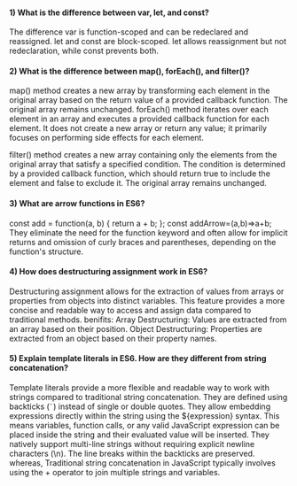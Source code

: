 


#### 1) What is the difference between var, let, and const?
 The difference
var is function-scoped and can be redeclared and reassigned.
 let and const are block-scoped. 
 let allows reassignment but not redeclaration, while const prevents both. 

#### 2) What is the difference between map(), forEach(), and filter()?
map()  method creates a new array by transforming each element in the original array based on the return value of a provided callback function. The original array remains unchanged.
forEach() method iterates over each element in an array and executes a provided callback function for each element. It does not create a new array or return any value; it primarily focuses on performing side effects for each element.

filter() method creates a new array containing only the elements from the original array that satisfy a specified condition. The condition is determined by a provided callback function, which should return true to include the element and false to exclude it. The original array remains unchanged.

#### 3) What are arrow functions in ES6?
 const add = function(a, b) {
      return a + b;
    };
    const addArrow=(a,b)=>a+b;
    They eliminate the need for the function keyword and often allow for implicit returns and omission of curly braces and parentheses, depending on the function's structure.


#### 4) How does destructuring assignment work in ES6?
Destructuring assignment allows for the extraction of values from arrays or properties from objects into distinct variables. This feature provides a more concise and readable way to access and assign data compared to traditional methods. 
benifits:
Array Destructuring:
Values are extracted from an array based on their position.
Object Destructuring:
Properties are extracted from an object based on their property names.

#### 5) Explain template literals in ES6. How are they different from string concatenation?
Template literals provide a more flexible and readable way to work with strings compared to traditional string concatenation. 
They are defined using backticks (`` ` ``) instead of single or double quotes.
They allow embedding expressions directly within the string using the ${expression} syntax. This means variables, function calls, or any valid JavaScript expression can be placed inside the string and their evaluated value will be inserted.
They natively support multi-line strings without requiring explicit newline characters (\n). The line breaks within the backticks are preserved. 
whereas,
Traditional string concatenation in JavaScript typically involves using the + operator to join multiple strings and variables.

